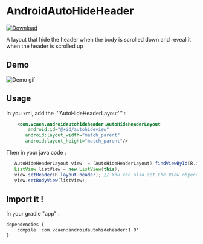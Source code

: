 # AndroidAutoHideHeader
[ ![Download](https://api.bintray.com/packages/vcaen/maven/androidautohideheader/images/download.svg) ](https://bintray.com/vcaen/maven/androidautohideheader/_latestVersion)

A layout that hide the header when the body is scrolled down and reveal it when the header is scrolled up

## Demo

![Demo gif](https://raw.githubusercontent.com/vcaen/AndroidAutoHideHeader/master/example.gif)

## Usage

In you xml, add the '''AutoHideHeaderLayout''' : 

```xml
    <com.vcaen.androidautohideheader.AutoHideHeaderLayout
        android:id="@+id/autohideview"
       android:layout_width="match_parent"
       android:layout_height="match_parent"/>
``` 

Then in your java code : 
 ```java
    AutoHideHeaderLayout view  = (AutoHideHeaderLayout) findViewById(R.id.autohideview);
    ListView listView = new ListView(this);
    view.setHeader(R.layout.header); // You can also set the View object
    view.setBodyView(listView);
```

## Import it ! 


In your gradle "app" :

```
dependencies {
    compile 'com.vcaen:androidautohideheader:1.0'
}
```
```
